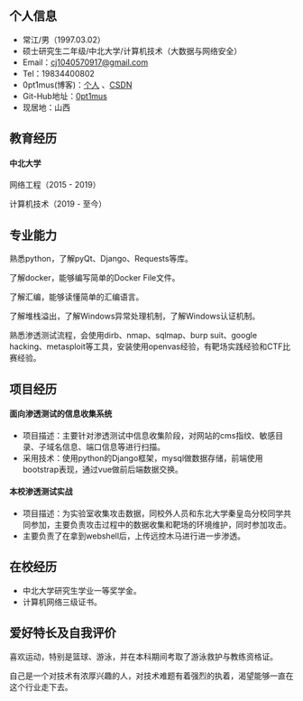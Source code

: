 <!--
**overoptimus/overoptimus** is a ✨ _special_ ✨ repository because its `README.md` (this file) appears on your GitHub profile.

Here are some ideas to get you started:

- 🔭 I’m currently working on ...
- 🌱 I’m currently learning ...
- 👯 I’m looking to collaborate on ...
- 🤔 I’m looking for help with ...
- 💬 Ask me about ...
- 📫 How to reach me: ...
- 😄 Pronouns: ...
- ⚡ Fun fact: ...
-->

## 个人信息

- 常江/男（1997.03.02）
- 硕士研究生二年级/中北大学/计算机技术（大数据与网络安全）
- Email：cj1040570917@gmail.com
- Tel：19834400802
- 0pt1mus(博客)：[个人](https://superj.site) 、[CSDN](https://blog.csdn.net/weixin_43713800)
- Git-Hub地址：[0pt1mus](https://github.com/overoptimus)
- 现居地：山西

## 教育经历

#### **中北大学**

网络工程（2015 - 2019）

计算机技术（2019 - 至今）

## 专业能力

熟悉python，了解pyQt、Django、Requests等库。

了解docker，能够编写简单的Docker File文件。

了解汇编，能够读懂简单的汇编语言。

了解堆栈溢出，了解Windows异常处理机制，了解Windows认证机制。

熟悉渗透测试流程，会使用dirb、nmap、sqlmap、burp suit、google hacking、metasploit等工具，安装使用openvas经验，有靶场实践经验和CTF比赛经验。

## 项目经历

#### 面向渗透测试的信息收集系统

- 项目描述：主要针对渗透测试中信息收集阶段，对网站的cms指纹、敏感目录、子域名信息、端口信息等进行扫描。
- 采用技术：使用python的Django框架，mysql做数据存储，前端使用bootstrap表现，通过vue做前后端数据交换。

#### 本校渗透测试实战

- 项目描述：为实验室收集攻击数据，同校外人员和东北大学秦皇岛分校同学共同参加，主要负责攻击过程中的数据收集和靶场的环境维护，同时参加攻击。
- 主要负责了在拿到webshell后，上传远控木马进行进一步渗透。

## 在校经历

- 中北大学研究生学业一等奖学金。
- 计算机网络三级证书。

## 爱好特长及自我评价

喜欢运动，特别是篮球、游泳，并在本科期间考取了游泳救护与教练资格证。

自己是一个对技术有浓厚兴趣的人，对技术难题有着强烈的执着，渴望能够一直在这个行业走下去。
